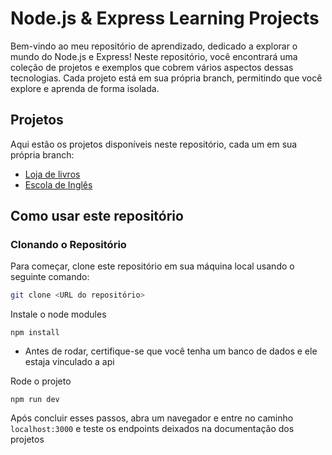 # Node.js & Express Learning Projects

Bem-vindo ao meu repositório de aprendizado, dedicado a explorar o mundo do Node.js e Express! Neste repositório, você encontrará uma coleção de projetos e exemplos que cobrem vários aspectos dessas tecnologias. Cada projeto está em sua própria branch, permitindo que você explore e aprenda de forma isolada.

## Projetos

Aqui estão os projetos disponíveis neste repositório, cada um em sua própria branch:

- [Loja de livros](https://github.com/lucasmoraist/Node-Express/tree/Alura-Livro)
- [Escola de Inglês](https://github.com/lucasmoraist/Node-Express/tree/ORM)

## Como usar este repositório

### Clonando o Repositório

Para começar, clone este repositório em sua máquina local usando o seguinte comando:

```bash
git clone <URL do repositório>
```

Instale o node modules
```
npm install
```

- Antes de rodar, certifique-se que você tenha um banco de dados e ele estaja vinculado a api

Rode o projeto
```
npm run dev
```

Após concluir esses passos, abra um navegador e entre no caminho `localhost:3000` e teste os endpoints deixados na documentação dos projetos

